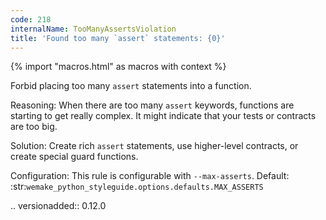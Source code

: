 ```yaml
---
code: 218
internalName: TooManyAssertsViolation
title: 'Found too many `assert` statements: {0}'
---
```


{% import "macros.html" as macros with context %}


Forbid placing too many ``assert`` statements into a function.

Reasoning:
    When there are too many ``assert`` keywords,
    functions are starting to get really complex.
    It might indicate that your tests or contracts are too big.

Solution:
    Create rich ``assert`` statements, use higher-level contracts,
    or create special guard functions.

Configuration:
    This rule is configurable with ``--max-asserts``.
    Default: :str:`wemake_python_styleguide.options.defaults.MAX_ASSERTS`

.. versionadded:: 0.12.0